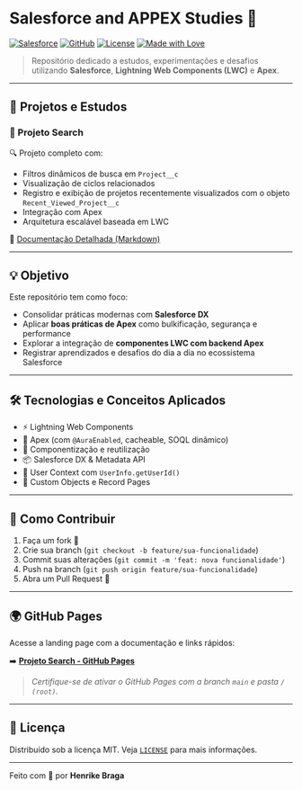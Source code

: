 # Salesforce and APPEX Studies 🚀

[![Salesforce](https://img.shields.io/badge/Salesforce-LWC%20%2B%20Apex-blue.svg?style=flat&logo=salesforce)](https://developer.salesforce.com)
[![GitHub](https://img.shields.io/badge/Repo%20by-HenrikeBraga-181717?logo=github)](https://github.com/HenrikeBraga)
[![License](https://img.shields.io/badge/license-MIT-green.svg)](LICENSE)
[![Made with Love](https://img.shields.io/badge/made%20with-❤-red)](https://github.com/HenrikeBraga)

> Repositório dedicado a estudos, experimentações e desafios utilizando **Salesforce**, **Lightning Web Components (LWC)** e **Apex**.

---

## 📁 Projetos e Estudos

### 📌 Projeto Search

🔍 Projeto completo com:
- Filtros dinâmicos de busca em `Project__c`
- Visualização de ciclos relacionados
- Registro e exibição de projetos recentemente visualizados com o objeto `Recent_Viewed_Project__c`
- Integração com Apex
- Arquitetura escalável baseada em LWC

📄 [Documentação Detalhada (Markdown)](./ProjetcSearch.md)

---

## 💡 Objetivo

Este repositório tem como foco:
- Consolidar práticas modernas com **Salesforce DX**
- Aplicar **boas práticas de Apex** como bulkificação, segurança e performance
- Explorar a integração de **componentes LWC com backend Apex**
- Registrar aprendizados e desafios do dia a dia no ecossistema Salesforce

---

## 🛠️ Tecnologias e Conceitos Aplicados

- ⚡ Lightning Web Components
- 🧠 Apex (com `@AuraEnabled`, cacheable, SOQL dinâmico)
- 🧹 Componentização e reutilização
- 📦 Salesforce DX & Metadata API
- 👥 User Context com `UserInfo.getUserId()`
- 🧾 Custom Objects e Record Pages

---

## 🚀 Como Contribuir

1. Faça um fork 📌
2. Crie sua branch (`git checkout -b feature/sua-funcionalidade`)
3. Commit suas alterações (`git commit -m 'feat: nova funcionalidade'`)
4. Push na branch (`git push origin feature/sua-funcionalidade`)
5. Abra um Pull Request 🚀

---

## 🌍 GitHub Pages

Acesse a landing page com a documentação e links rápidos:

➡️ [**Projeto Search - GitHub Pages**](https://henrikebraga.github.io/Salesforce-and-APPEX-Studies)

> _Certifique-se de ativar o GitHub Pages com a branch `main` e pasta `/ (root)`._

---

## 📜 Licença

Distribuído sob a licença MIT. Veja [`LICENSE`](LICENSE) para mais informações.

---

Feito com 💙 por **Henrike Braga**

